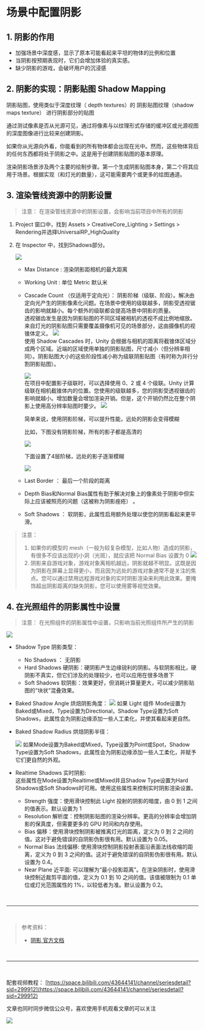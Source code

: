 # 场景中配置阴影

## 1. 阴影的作用

* 加强场景中深度感，显示了原本可能看起来平坦的物体的比例和位置
* 当阴影按预期表现时，它们会增加体验的真实感。
* 缺少阴影的游戏，会破坏用户的沉浸感

## 2. 阴影的实现：阴影贴图 Shadow Mapping

阴影贴图，使用类似于深度纹理（ depth textures）的 阴影贴图纹理（shadow maps texture） 进行阴影部分的贴图

通过测试像素是否从光源可见，通过将像素与以纹理形式存储的缓冲区或光源视图的深度图像进行比较来创建阴影。

如果你从光源向外看，你能看到的所有物体都会出现在光中。然而，这些物体背后的任何东西都将处于阴影之中。这是用于创建阴影贴图的基本原理。

渲染阴影场景涉及两个主要的绘制步骤。第一个生成阴影贴图本身，第二个将其应用于场景。根据实现（和灯光的数量），这可能需要两个或更多的绘图通道。

## 3. 渲染管线资源中的阴影设置

> 注意：
> 在渲染管线资源中的阴影设置，会影响当前项目中所有的阴影

1. Project 窗口中，找到 Assets > CreativeCore_Lighting > Settings > Rendering并选择UniversalRP_HighQuality 
2. 在 Inspector 中，找到Shadows部分。

    ![](../imgs/urp_shadows.png)

   *  Max Distance : 渲染阴影距相机的最大距离 
   *  Working Unit : 单位 Metric 默认米
   *  Cascade Count （仅适用于定向光）： 阴影阶梯（级联、阶段）。解决由定向光产生的阴影像素化问题。在场景中使用的级联越多，阴影受透视锯齿的影响就越小。每个额外的级联都会提高场景中阴影的质量。  
        透视锯齿发生是因为阴影贴图的不同区域被相机的透视不成比例地缩放。来自灯光的阴影贴图只需要覆盖摄像机可见的场景部分，这由摄像机的视锥体定义。
        ![](../imgs/DirShadowAliasing.jpg)  
        使用 Shadow Cascades 时，Unity 会根据与相机的距离将截锥体区域分成两个区域。近端的区域使用单独的阴影贴图，尺寸减小（但分辨率相同）。阴影贴图大小的这些阶段性减小称为级联阴影贴图（有时称为并行分割阴影贴图）。

        ![](../imgs/ShadMapCascadeDiagram.svg)  
        在项目中配置影子级联时，可以选择使用 0、2 或 4 个级联。Unity 计算级联在相机截锥体内的位置。您使用的级联越多，您的阴影受透视锯齿的影响就越小。增加数量会增加渲染开销。但是，这个开销仍然比在整个阴影上使用高分辨率贴图时要少。
        ![](../imgs/ShadCascade4.jpg)

        简单来说，使用阴影阶梯，可以提升性能，远处的阴影会变得模糊
        
        比如，下图没有阴影阶梯，所有的影子都是高清的

        ![](../imgs/Cascades1.png)
        
        下面设置了4层阶梯，远处的影子逐渐模糊
        
        ![](../imgs/Cascades2.png)
   *  Last Border ： 最后一个阶段的距离
   *   Depth Bias和Normal Bias属性有助于解决对象上的像素处于阴影中但实际上应该被照亮的问题（这被称为阴影痤疮）  。
   *  Soft Shadows ： 软阴影，此属性启用额外处理以使您的阴影看起来更平滑。

> 注意：  
> 1. 如果你的模型的 mesh（一般为较复杂模型，比如人物）造成的阴影，有很多不应该出现的小洞（光斑），就应该把 Normal Bias 设置为 0
![](../imgs/shadow_normal_bias.png)
> 2. 阴影来自游戏对象，游戏对象离相机越远，阴影就越不明显。这既是因为阴影在屏幕上显得更小，而且因为远处的游戏对象通常不是关注的焦点。您可以通过禁用远程游戏对象的实时阴影渲染来利用此效果。要掩饰超出阴影距离的缺失阴影，您可以使用雾等视觉效果。

## 4. 在光照组件的阴影属性中设置

> 注意：
> 在光照组件的阴影属性中设置，只影响当前光照组件所产生的阴影

![](../imgs/light_shadows.png)

* Shadow Type 阴影类型：
  * No Shadows ： 无阴影
  * Hard Shadows 硬阴影：硬阴影产生边缘锐利的阴影。与软阴影相比，硬阴影不真实，但它们涉及的处理较少，也可以应用在很多场景下
  * Soft Shadows 软阴影：效果更好，但消耗计算量更大，可以减少阴影贴图的“块状”混叠效果。
* Baked Shadow Angle 烘焙阴影角度：
    ![](../imgs/bakedShadowsAngle.png)
    如果 Light 组件 Mode设置为Baked或Mixed，Type设置为Directional，Shadow Type设置为Soft Shadows，此属性会为阴影边缘添加一些人工柔化，并使其看起来更自然。

* Baked Shadow Radius 烘焙阴影半径：  
  
  ![](../imgs/BakedShadowRadius.png)
  如果Mode设置为Baked或Mixed，Type设置为Point或Spot，Shadow Type设置为Soft Shadows，此属性会为阴影边缘添加一些人工柔化，并赋予它们更自然的外观。

* Realtime Shadows 实时阴影:  
  这些属性在Mode设置为Realtime或Mixed并且Shadow Type设置为Hard Shadows或Soft Shadows时可用。使用这些属性来控制实时阴影渲染设置。
  * Strength 强度：使用滑块控制此 Light 投射的阴影的暗度，由 0 到 1 之间的值表示。默认设置为 1
  * Resolution 解析度：控制阴影贴图的渲染分辨率。更高的分辨率会增加阴影的保真度，但需要更多的 GPU 时间和内存使用。
  * Bias 偏移：使用滑块控制阴影被推离灯光的距离，定义为 0 到 2 之间的值。这对于避免错误的自阴影伪影很有用。默认设置为 0.05。
  * Normal Bias 法线偏移: 使用滑块控制阴影投射表面沿表面法线收缩的距离，定义为 0 到 3 之间的值。这对于避免错误的自阴影伪影很有用。默认设置为 0.4。
  * Near Plane 近平面: 可以理解为“最小投影距离”。在渲染阴影时，使用滑块控制近裁剪平面的值，定义为 0.1 到 10 之间的值。该值被限制为 0.1 单位或灯光范围属性的 1%，以较低者为准。默认设置为 0.2。
  
<br>
<hr>
<br>

> 参考资料：
> * [阴影 官方文档](https://docs.unity3d.com/2022.2/Documentation/Manual/Shadows.html)

<br>
<hr>
<br>

配套视频教程：
[https://space.bilibili.com/43644141/channel/seriesdetail?sid=299912](https://space.bilibili.com/43644141/channel/seriesdetail?sid=299912)

文章也同时同步微信公众号，喜欢使用手机观看文章的可以关注

![](../imgs/微信公众号二维码.jpg)
